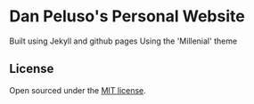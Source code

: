 # Dan Peluso's Personal Website
Built using Jekyll and github pages
Using the 'Millenial' theme

## License

Open sourced under the [MIT license](https://github.com/LeNPaul/Millennial/blob/gh-pages/LICENSE.md).
